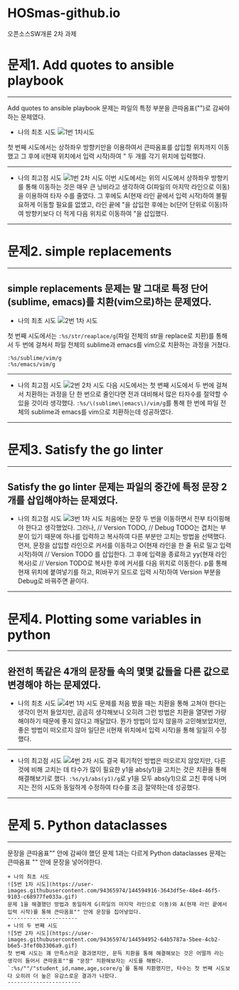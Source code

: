 # HOSmas-github.io
오픈소스SW개론 2차 과제

# 문제1. Add quotes to ansible playbook
---------------------------------------
Add quotes to ansible playbook 문제는 파일의 특정 부분을 큰따옴표("")로 감싸야 하는 문제였다.

+ 나의 최초 시도
![1번 1차시도](https://user-images.githubusercontent.com/94365974/144589181-ff377111-767d-4346-9262-2471a990783b.gif)

첫 번째 시도에서는 상하좌우 방향키만을 이용하여서 큰따옴표를 삽입할 위치까지 이동했고 그 후에 i(현재 위치에서 입력 시작)하여 " 두 개를 각기 위치에 입력했다.

----------------------------------------
+ 나의 최고점 시도
![1번 2차 시도](https://user-images.githubusercontent.com/94365974/144589376-c1024039-d9ff-4d63-9e57-ec4bc38ec181.gif)
 이번 시도에서는 위의 시도에서 상하좌우 방향키를 통해 이동하는 것은 매우 큰 낭비라고 생각하여 G(파일의 마지막 라인으로 이동)을 이용하여 타자 수를 줄였다.
 그 후에도 A(현재 라인 끝에서 입력 시작)하여 불필요하게 이동할 필요를 없앴고, 라인 끝에 "을 삽입한 후에는 b(단어 단위로 이동)하여 방향키보다 더 적게 다음 위치로 이동하여 "을 삽입했다.
 ----------------------------------------
 
 # 문제2. simple replacements
 ---------------------------
 simple replacements 문제는 말 그대로 특정 단어(sublime, emacs)를 치환(vim으로)하는 문제였다.
 -------------------------
 + 나의 최초 시도
 ![2번 1차 시도](https://user-images.githubusercontent.com/94365974/144591618-878c2a60-c6d3-4e2f-b3e3-7971a570e0f3.gif)

첫 번째 시도에서는 `:%s/str/reaplace/g`(파일 전체의 str을 replace로 치환)를 통해서 두 번에 걸쳐서 파일 전체의 sublime과 emacs를 vim으로 치환하는 과정을 거쳤다.
```
:%s/sublime/vim/g 
:%s/emacs/vim/g
```
------------------------
+ 나의 최고점 시도
![2번 2차 시도](https://user-images.githubusercontent.com/94365974/144591827-7d35c2fe-7c30-4a4d-ab38-349668a34873.gif)
다음 시도에서는 첫 번째 시도에서 두 번에 걸쳐서 치환하는 과정을 단 한 번으로 줄인다면 전과 대비해서 많은 타자수를 절약할 수 있을 것이라 생각했다.
`:%s/\(sublime\|emacs\)/vim/g`를 통해 한 번에 파일 전체의 sublime과 emacs를 vim으로 치환하는데 성공하였다.
------------------------
# 문제3.  Satisfy the go linter
------------------------
 Satisfy the go linter 문제는 파일의 중간에 특정 문장 2개를 삽입해야하는 문제였다.
 ---------------
  + 나의 최고점 시도
![3번 1차 시도](https://user-images.githubusercontent.com/94365974/144592646-ed939b3b-6e78-4c7c-8d3d-2a35a8aa69cc.gif)
처음에는 문장 두 번을 이동하면서 전부 타이핑해야 한다고 생각했었다.
그러나, // Version TODO, // Debug TODO는 겹치는 부분이 있기 때문에 하나를 입력하고 복사하여 다른 부분만 고치는 방법을 선택했다.
먼저, 문장을 삽입할 라인으로 커서를 이동하고 O(현재 라인을 한 줄 뒤로 밀고 입력 시작)하여 // Version TODO 를 삽입한다.
그 후에 입력을 종료하고 yy(현재 라인 복사)로 // Version TODO로 복사한 후에 커서를 다음 위치로 이동한다.
p를 통해 현재 위치에 붙여넣기를 하고, R(바꾸기 모드로 입력 시작)하여 Version 부분을 Debug로 바꿔주면 끝이다.
----------------
# 문제4. Plotting some variables in python
----------------
완전히 똑같은 4개의 문장들 속의 몇몇 값들을 다른 값으로 변경해야 하는 문제였다. 
----------------
+ 나의 최초 시도
![4번 1차 시도](https://user-images.githubusercontent.com/94365974/144593537-29789191-94e7-4d60-ae7d-b521a3bbc200.gif)
문제를 처음 봤을 때는 치환을 통해 고쳐야 한다는 생각이 먼저 들었지만, 곰곰히 생각해보니 오히려 그런 방법은 치환을 열댓번 가량 해야하기 때문에 좋지 않다고 깨달았다.
뭔가 방법이 있지 않을까 고민해보았지만, 좋은 방법이 떠오르지 않아 일단은 i(현재 위치에서 입력 시작)을 통해 일일히 수정했다.
----------------
 + 나의 최고점 시도
 ![4번 2차 시도](https://user-images.githubusercontent.com/94365974/144594238-bba543cd-f935-47c9-a25f-4614f4e6b1f4.gif)
결국 획기적인 방법은 떠오르지 않았지만, 다른 것에 비해 고치는 데 타수가 많이 필요한 y1을 abs(y1)을 고치는 것은 치환을 통해 해결해보기로 했다.
`:%s/y1/abs(y1)/g`로 y1을 모두 abs(y1)으로 고친 후에 나머지는 전의 시도와 동일하게 수정하여 타수를 조금 절약하는데 성공했다.
-----------------
# 문제 5. Python dataclasses
---------------------
문장을 큰따옴표"" 안에 감싸야 했던 문제 1과는 다르게 Python dataclasses 문제는 큰따옴표 "" 안에 문장을 넣어야한다.
`````````````````````
+ 나의 최초 시도
![5번 1차 시도](https://user-images.githubusercontent.com/94365974/144594916-3643df5e-48e4-46f5-9103-c68977fe033a.gif)
문제 1을 해결했던 방법과 동일하게 G(파일의 마지막 라인으로 이동)와 A(현재 라인 끝에서 입력 시작)를 통해 큰따옴표"" 안에 문장을 집어넣었다.
----------------------
+ 나의 두 번째 시도
![5번 2차 시도](https://user-images.githubusercontent.com/94365974/144594952-64b5787a-5bee-4cb2-b6e5-3fef0b3306a9.gif)
첫 번째 시도는 꽤 만족스러운 결과였지만, 문득 치환을 통해 해결해보는 것은 어떨까 라는 생각이 들어서 큰따옴표""를 "문장" 치환해보자는 시도를 해봤다.
`:%s/""/"student_id,name,age,score/g`를 통해 치환했지만, 타수는 첫 번째 시도보다 오히려 더 높은 유감스로운 결과가 나왔다.
-----------------------
